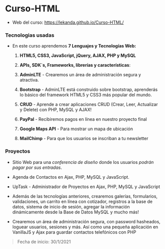 # Curso-HTML

* Web del curso: [https://lekanda.github.io/Curso-HTML/
](https://lekanda.github.io/Curso-HTML/)




### Tecnologias usadas    

- En este curso aprendemos **7 Lenguajes y Tecnologías Web:**

  1. **HTML5, CSS3, JavaScript, jQuery, AJAX,  PHP y MySQL**

  2. **APIs,  SDK`s, Frameworks, librerías y características**:

  3. **AdminLTE** - Crearemos un área de administración segura y atractiva.

  4. **Bootstrap** - AdminLTE está construido sobre bootstrap, aprenderás lo básico del framework HTML5 y CSS3 más popular del mundo.

  5. **CRUD** - Aprende a crear aplicaciones CRUD (Crear, Leer, Actualizar y Delete) con PHP, MySQL y AJAX!

  6. **PayPal** - Recibiremos pagos en línea en nuestro proyecto final

  7. **Google Maps API** - Para mostrar un mapa de ubicación

  8. **MailChimp** - Para que los usuarios se inscriban a tu newsletter

### Proyectos

* Sitio Web para una *conferencia de diseño* donde los usuarios *podrán pagar por sus entradas*.
* Agenda de Contactos en Ajax, PHP, MySQL y JavaScript.
* UpTask - Administrador de Proyectos en Ajax, PHP, MySQL y JavaScript

* Además de las tecnologías anteriores, crearemos galerías, formularios, validaciones, un carrito en línea con cotizador, registros a la base de datos, sistema de inicio de sesión, agregar la información dinámicamente desde la Base de Datos MySQL y mucho más!

* Crearemos un área de administración segura, con password hasheados, loguear usuarios, sesiones y más. Así como una pequeña aplicación en VanillaJS y Ajax para guardar contactos telefónicos con PHP

> Fecha de inicio: 30/1/2021
